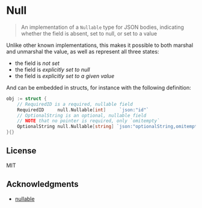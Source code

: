 # Null

> An implementation of a `Nullable` type for JSON bodies, indicating whether the field is absent, set to null, or set to a value

Unlike other known implementations, this makes it possible to both marshal and unmarshal the value, as well as represent all three states:

- the field is _not set_
- the field is _explicitly set to null_
- the field is _explicitly set to a given value_

And can be embedded in structs, for instance with the following definition:

```go
obj := struct {
    // RequiredID is a required, nullable field
    RequiredID     null.Nullable[int]     `json:"id"`
    // OptionalString is an optional, nullable field
    // NOTE that no pointer is required, only `omitempty`
    OptionalString null.Nullable[string] `json:"optionalString,omitempty"`
}{}
```

## License

MIT

## Acknowledgments

- [nullable](https://github.com/oapi-codegen/nullable)  
